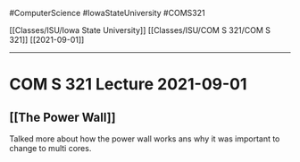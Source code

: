 #ComputerScience  #IowaStateUniversity #COMS321 


[[Classes/ISU/Iowa State University]] [[Classes/ISU/COM S 321/COM S 321]] [[2021-09-01]]

---

# COM S 321 Lecture 2021-09-01

## [[The Power Wall]]

Talked more about how the power wall works ans why it was important to change to multi cores.

